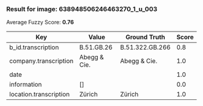 ### Result for image: 638948506246463270_1_u_003
Average Fuzzy Score: **0.76**
<small>

| Key | Value | Ground Truth | Score |
| --- | --- | --- | --- |
| b_id.transcription | B.51.GB.26 | B.51.322.GB.266 | 0.8 |
| company.transcription | Abegg & Cie. | Abegg & Cie. | 1.0 |
| date |  |  | 1.0 |
| information | [] |  | 0.0 |
| location.transcription | Zürich | Zürich | 1.0 |

</small>
